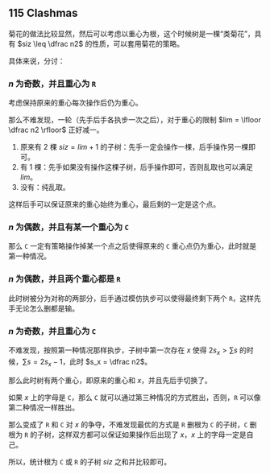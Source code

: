 ## 115 Clashmas

菊花的做法比较显然，然后可以考虑以重心为根，这个时候树是一棵“类菊花”，具有 $siz \leq \dfrac n2$ 的性质，可以套用菊花的策略。

具体来说，分讨：

### $n$ 为奇数，并且重心为 `R`

考虑保持原来的重心每次操作后仍为重心。

那么不难发现，一轮（先手后手各执步一次之后），对于重心的限制 $lim = \lfloor \dfrac n2 \rfloor$ 正好减一。

1. 原来有 $2$ 棵 $siz = lim + 1$ 的子树：先手一定会操作一棵，后手操作另一棵即可。
1. 有 $1$ 棵：先手如果没有操作这棵子树，后手操作即可，否则乱取也可以满足 $lim$。
1. 没有：纯乱取。

这样后手可以保证原来的重心始终为重心，最后剩的一定是这个点。

### $n$ 为偶数，并且有某一个重心为 `C`

那么 `C` 一定有策略操作掉某一个点之后使得原来的 `C` 重心点仍为重心，此时就是第一种情况。

### $n$ 为偶数，并且两个重心都是 `R`

此时树被分为对称的两部分，后手通过模仿执步可以使得最终剩下两个 `R`，这样先手无论怎么删都是输。

### $n$ 为奇数，并且重心为 `C`

不难发现，按照第一种情况那样执步，子树中第一次存在 $x$ 使得 $2s_x \gt \sum s$ 的时候，$\sum s = 2s_x - 1$，此时 $s_x = \dfrac n2$。

那么此时树有两个重心，即原来的重心和 $x$，并且先后手切换了。

如果 $x$ 上的字母是 `C`，那么 `C` 就可以通过第三种情况的方式胜出，否则，`R` 可以像第二种情况一样胜出。

那么变成了 `R` 和 `C` 对 $x$ 的争夺，不难发现最优的方式是 `R` 删根为 `C` 的子树，`C` 删根为 `R` 的子树，这样双方都可以保证如果操作后出现了 $x$，$x$ 上的字母一定是自己。

所以，统计根为 `C` 或 `R` 的子树 $siz$ 之和并比较即可。